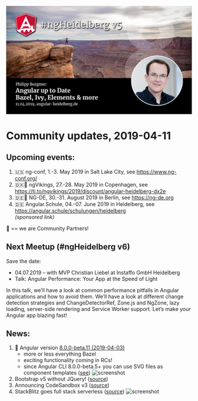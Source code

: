 ![ngHeidelbergv5.jpg](ngHeidelbergv5.jpg)

# Community updates, 2019-04-11

## Upcoming events:

1. 🇺🇸 ng-conf, 1.-3. May 2019 in Salt Lake City, see https://www.ng-conf.org/
1. 🇩🇰🤝 ngVikings, 27.-28. May 2019 in Copenhagen, see https://ti.to/ngvikings/2019/discount/angular-heidelberg-dx2e
1. 🇩🇪🤝 NG-DE, 30.-31. August 2019 in Berlin, see https://ng-de.org 
1. 🇩🇪 Angular.Schule, 04.-07. June 2019 in Heidelberg, see https://angular.schule/schulungen/heidelberg<br>_(sponsored link)_

🤝 == we are Community Partners!

## Next Meetup (#ngHeidelberg v6)

Save the date:
* 04.07.2019 – with MVP Christian Liebel at Instaffo GmbH Heidelberg
* Talk: Angular Performance: Your App at the Speed of Light

In this talk, we’ll have a look at common performance pitfalls in Angular applications and how to avoid them. We’ll have a look at different change detection strategies and ChangeDetectorRef, Zone.js and NgZone, lazy loading, server-side rendering and Service Worker support. Let’s make your Angular app blazing fast!

## News:

1. :rocket: Angular version [8.0.0-beta.11 (2019-04-03)](https://github.com/angular/angular/blob/master/CHANGELOG.md#800-beta11-2019-04-03)
    - more or less everything Bazel
    - exciting functionality coming in RCs!
    - since Angular CLI 8.0.0-beta.5+ you can use SVG files as component templates ([see](https://medium.com/@oocx/using-svg-files-as-component-templates-with-angular-cli-ea58fe79b6c1))
      ![screenshot](https://pbs.twimg.com/media/D1RFog-VYAYIsyg.jpg)
1. Bootstrap v5 without JQuery! ([source](https://twitter.com/loiane/status/1095741404922478592?s=09))
1. Announcing CodeSandbox v3 ([source](https://hackernoon.com/announcing-codesandbox-v3-4febbaba1963))
1. StackBlitz goes full stack serverless ([source](https://medium.com/stackblitz-blog/google-cloud-meet-stackblitz-da13f4e4fc29?1))
  ![screenshot](ngHeidelbergv5_stackblitz.gif)
